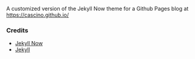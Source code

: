 A customized version of the Jekyll Now theme for a Github Pages blog at https://cascino.github.io/

### Credits
- [Jekyll Now](https://github.com/barryclark/jekyll-now/) 
- [Jekyll](https://github.com/jekyll/jekyll)


